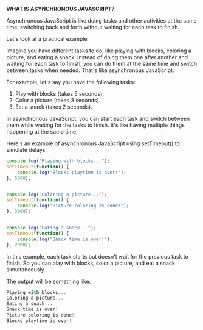 **WHAT IS ASYNCHRONOUS JAVASCRIPT?**

Asynchronous JavaScript is like doing tasks and other activities at the same time, switching back and forth without waiting for each task to finish.

Let's look at a practical example

Imagine you have different tasks to do, like playing with blocks, coloring a picture, and eating a snack. Instead of doing them one after another and waiting for each task to finish, you can do them at the same time and switch between tasks when needed. That's like asynchronous JavaScript.

For example, let's say you have the following tasks:

1. Play with blocks (takes 5 seconds).
2. Color a picture (takes 3 seconds).
3. Eat a snack (takes 2 seconds).

In asynchronous JavaScript, you can start each task and switch between them while waiting for the tasks to finish. It's like having multiple things happening at the same time.

Here's an example of asynchronous JavaScript using setTimeout() to simulate delays:

```javascript
console.log("Playing with blocks...");
setTimeout(function() {
    console.log("Blocks playtime is over!");
}, 5000);


console.log("Coloring a picture...");
setTimeout(function() {
    console.log("Picture coloring is done!");
}, 3000);


console.log("Eating a snack...");
setTimeout(function() {
    console.log("Snack time is over!");
}, 2000);
```

In this example, each task starts but doesn't wait for the previous task to finish. So you can play with blocks, color a picture, and eat a snack simultaneously.

The output will be something like:

```javascript
Playing with blocks...
Coloring a picture...
Eating a snack...
Snack time is over!
Picture coloring is done!
Blocks playtime is over!
```